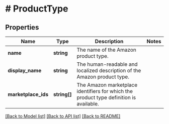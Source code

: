 # # ProductType

## Properties

Name | Type | Description | Notes
------------ | ------------- | ------------- | -------------
**name** | **string** | The name of the Amazon product type. |
**display_name** | **string** | The human-readable and localized description of the Amazon product type. |
**marketplace_ids** | **string[]** | The Amazon marketplace identifiers for which the product type definition is available. |

[[Back to Model list]](../../README.md#models) [[Back to API list]](../../README.md#endpoints) [[Back to README]](../../README.md)
